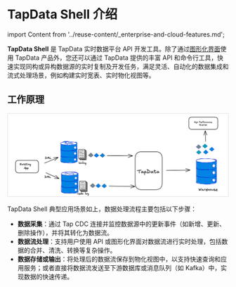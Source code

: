 # TapData Shell 介绍

import Content from '../reuse-content/_enterprise-and-cloud-features.md';

<Content />

**TapData Shell** 是 TapData 实时数据平台 API 开发工具。除了通过[图形化界面](../user-guide/data-development/create-task.md)使用 TapData 产品外，您还可以通过 TapData 提供的丰富 API 和命令行工具，快速实现同构或异构数据源的实时复制及开发任务，满足灵活、自动化的数据集成和流式处理场景，例如构建实时宽表、实时物化视图等。

## 工作原理

![TapData Shell 工作原理](../images/tapflow_introduction.png)

TapData Shell 典型应用场景如上，数据处理流程主要包括以下步骤：

- **数据采集**：通过 Tap CDC 连接并监控数据源中的更新事件（如新增、更新、删除操作），并将其转化为数据流。
- **数据流处理**：支持用户使用 API 或图形化界面对数据流进行实时处理，包括数据的合并、清洗、转换等复杂操作。
- **数据存储或输出**：将处理后的数据流保存到物化视图中，以支持快速查询和应用服务；或者直接将数据流发送至下游数据库或消息队列（如 Kafka）中，实现数据的快速传递。

